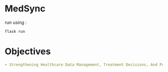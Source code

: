 # MedSync

run using :

```bash
flask run
```
# Objectives
```yaml
- Strengthening Healthcare Data Management, Treatment Decisions, And Population Health Management.
```
